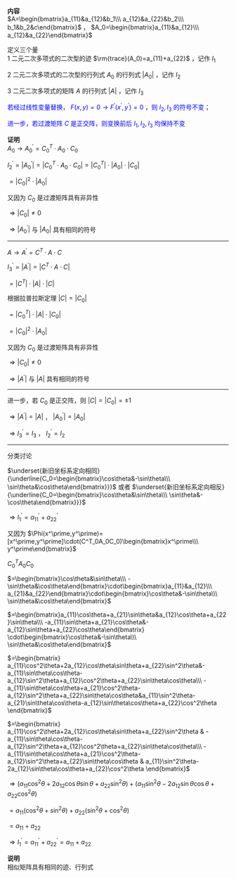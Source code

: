 **内容**  
$A=\begin{bmatrix}a_{11}&a_{12}&b_1\\\ a_{12}&a_{22}&b_2\\\ b_1&b_2&c\end{bmatrix}$ ， $A_0=\begin{bmatrix}a_{11}&a_{12}\\\ a_{12}&a_{22}\end{bmatrix}$  
  
定义三个量  
1 二元二次多项式的二次型的迹 $\rm{trace}(A_0)=a_{11}+a_{22}$ ，记作 $I_1$  
  
2 二元二次多项式的二次型的行列式 $A_0$ 的行列式 $|A_0|$ ，记作 $I_2$  
  
3 二元二次多项式的矩阵 $A$ 的行列式 $|A|$ ，记作 $I_3$  
  
<font color=blue>若经过线性变量替换， $F(x,y)=0\to F^\prime(x^\prime,y^\prime)=0$ ，则 $I_2,I_3$ 的符号不变</font>；  
  
<font color=blue>进一步，若过渡矩阵 $C$ 是正交阵，则变换前后 $I_1,I_2,I_3$ 均保持不变</font>  
  
**证明**  
$A_0\to A^\prime_0=C^T_0\cdot A_0\cdot C_0$  
  
$I_2^\prime=|A^\prime_0|=|C^T_0\cdot A_0\cdot C_0|=|C^T_0|\cdot|A_0|\cdot|C_0|$  
  
$=|C_0|^2\cdot|A_0|$  
  
又因为 $C_0$ 是过渡矩阵具有非异性  
  
$\Rightarrow|C_0|\neq0$  
  
$\Rightarrow|A^\prime_0|$ 与 $|A_0|$ 具有相同的符号  
  
---  
  
$A\to A^\prime=C^T\cdot A\cdot C$  
  
$I_3^\prime=|A^\prime|=|C^T\cdot A\cdot C|$  
  
$=|C^T|\cdot|A|\cdot|C|$  
  
根据拉普拉斯定理 $|C|=|C_0|$  
  
$=|C^T_0|\cdot|A|\cdot|C_0|$  
  
$=|C_0|^2\cdot|A_0|$  
  
又因为 $C_0$ 是过渡矩阵具有非异性  
  
$\Rightarrow|C_0|\neq0$  
  
$\Rightarrow|A^\prime|$ 与 $|A|$ 具有相同的符号  
  
---  
  
进一步，若 $C_0$ 是正交阵，则 $|C|=|C_0|=\pm1$  
  
$\Rightarrow|A^\prime|=|A|$ ， $|A^\prime_0|=|A_0|$  
  
$\Rightarrow I^\prime_3=I_3$ ， $I^\prime_2=I_2$  
  
---  
  
分类讨论  
  
$\underset{新旧坐标系定向相同}{\underline{C_0=\begin{bmatrix}\cos\theta&-\sin\theta\\\ \sin\theta&\cos\theta\end{bmatrix}}}$ 或者 $\underset{新旧坐标系定向相反}{\underline{C_0=\begin{bmatrix}\cos\theta&\sin\theta\\\ \sin\theta&-\cos\theta\end{bmatrix}}}$  
  
$\Rightarrow I_1^\prime=a_{11}^\prime+a_{22}^\prime$  
  
又因为 $\Phi(x^\prime,y^\prime)=[x^\prime,y^\prime]\cdot(C^T_0A_0C_0)\begin{bmatrix}x^\prime\\\ y^\prime\end{bmatrix}$  
  
$C^T_0A_0C_0$  
  
$=\begin{bmatrix}\cos\theta&\sin\theta\\\ -\sin\theta&\cos\theta\end{bmatrix}\cdot\begin{bmatrix}a_{11}&a_{12}\\\ a_{21}&a_{22}\end{bmatrix}\cdot\begin{bmatrix}\cos\theta&-\sin\theta\\\ \sin\theta&\cos\theta\end{bmatrix}$  
  
$=\begin{bmatrix}a_{11}\cos\theta+a_{21}\sin\theta&a_{12}\cos\theta+a_{22}\sin\theta\\\ -a_{11}\sin\theta+a_{21}\cos\theta&-a_{12}\sin\theta+a_{22}\cos\theta\end{bmatrix}  
\cdot\begin{bmatrix}\cos\theta&-\sin\theta\\\ \sin\theta&\cos\theta\end{bmatrix}$  
  
$=\begin{bmatrix}  
a_{11}\cos^2\theta+2a_{12}\cos\theta\sin\theta+a_{22}\sin^2\theta&-a_{11}\sin\theta\cos\theta-a_{12}\sin^2\theta+a_{12}\cos^2\theta+a_{22}\sin\theta\cos\theta\\\  
-a_{11}\sin\theta\cos\theta+a_{21}\cos^2\theta-a_{12}\sin^2\theta+a_{22}\sin\theta\cos\theta&a_{11}\sin^2\theta-a_{21}\sin\theta\cos\theta-a_{12}\sin\theta\cos\theta+a_{22}\cos^2\theta  
\end{bmatrix}$  
  
$=\begin{bmatrix}  
a_{11}\cos^2\theta+2a_{12}\cos\theta\sin\theta+a_{22}\sin^2\theta & -a_{11}\sin\theta\cos\theta-a_{12}\sin^2\theta+a_{12}\cos^2\theta+a_{22}\sin\theta\cos\theta\\\  
-a_{11}\sin\theta\cos\theta+a_{21}\cos^2\theta-a_{12}\sin^2\theta+a_{22}\sin\theta\cos\theta & a_{11}\sin^2\theta-2a_{12}\sin\theta\cos\theta+a_{22}\cos^2\theta  
\end{bmatrix}$  
  
$\Rightarrow(a_{11}\cos^2\theta+2a_{12}\cos\theta\sin\theta+a_{22}\sin^2\theta)+(a_{11}\sin^2\theta-2a_{12}\sin\theta\cos\theta+a_{22}\cos^2\theta)$  
  
$=a_{11}(\cos^2\theta+\sin^2\theta)+a_{22}(\sin^2\theta+\cos^2\theta)$  
  
$=a_{11}+a_{22}$  
  
$\Rightarrow I_1^\prime=a_{11}^\prime+a_{22}^\prime=a_{11}+a_{22}$  
  
**说明**  
相似矩阵具有相同的迹、行列式  
